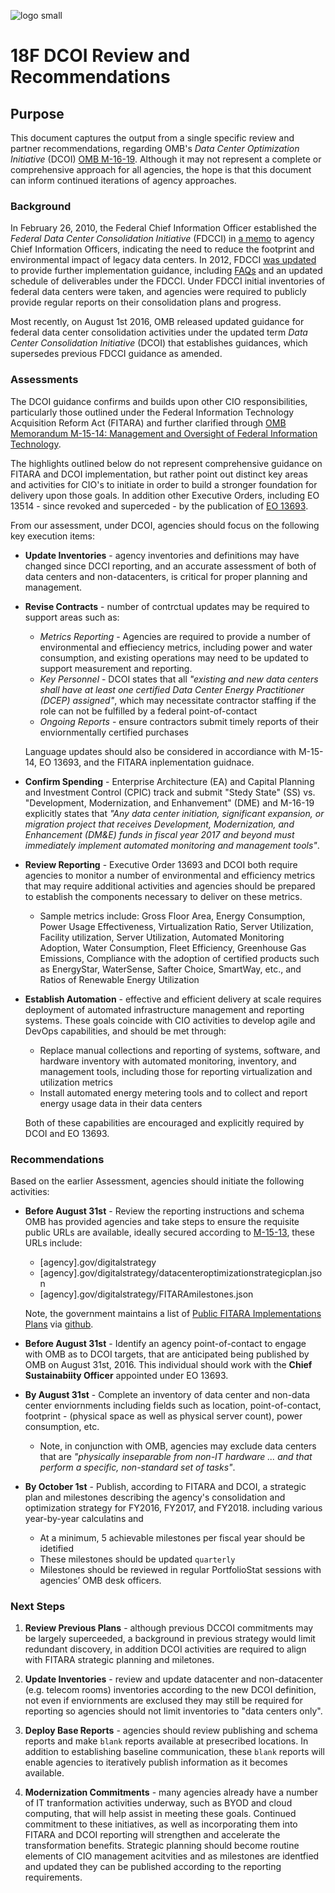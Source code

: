 ![logo small][logo-s]

# 18F DCOI Review and Recommendations 

## Purpose
This document captures the output from a single specific review and partner recommendations, regarding OMB's *Data Center Optimization Initiative* (DCOI) [OMB M-16-19](https://www.whitehouse.gov/sites/default/files/omb/memoranda/2016/m_16_19_1.pdf). Although it may not represent a complete or comprehensive approach for all agencies, the hope is that this document can inform continued iterations of agency approaches.

### Background

In February 26, 2010, the Federal Chief Information Officer established the *Federal Data Center Consolidation Initiative* (FDCCI) in [a memo](https://www.whitehouse.gov/sites/default/files/omb/assets/egov_docs/federal_data_center_consolidation_initiative_02-26-2010.pdf) to agency Chief Information Officers, indicating the need to reduce the footprint and environmental impact of legacy data centers. In 2012, FDCCI [was updated](https://www.whitehouse.gov/sites/default/files/omb/assets/egov_docs/cio_memo_fdcci_deliverables_van_roekel_3-19-12.pdf) to provide further implementation guidance, including [FAQs](https://cio.gov/wp-content/uploads/downloads/2012/09/FAQ-May-2012-Update-V1.pdf) and an updated schedule of deliverables under the FDCCI. Under FDCCI initial inventories of federal data centers were taken, and agencies were required to publicly provide regular reports on their consolidation plans and progress. 

Most recently, on August 1st 2016, OMB released updated guidance for federal data center consolidation activities under the updated term *Data Center Consolidation Initiative* (DCOI) that establishes guidances, which supersedes previous FDCCI guidance as amended. 

### Assessments

The DCOI guidance confirms and builds upon other CIO responsibilities, particularly those outlined under the Federal Information Technology Acquisition Reform Act (FITARA) and further clarified through [OMB Memorandum M-15-14: Management and Oversight of Federal Information Technology](https://management.cio.gov/implementation/#OMB-Memorandum-M-15-14).

The highlights outlined below do not represent comprehensive guidance on FITARA and DCOI implementation, but rather point out distinct key areas and activities for CIO's to initiate in order to build a stronger foundation for delivery upon those goals. In addition other Executive Orders, including EO 13514 - since revoked and superceded - by the publication of [EO 13693](https://www.fedcenter.gov/programs/eo13693/).

From our assessment, under DCOI, agencies should focus on the following key execution items:

* **Update Inventories** - agency inventories and definitions may have changed since DCCI reporting, and an accurate assessment of both of data centers and non-datacenters, is critical for proper planning and management.

* **Revise Contracts** - number of contrctual updates may be required to support areas such as:
    * *Metrics Reporting* - Agencies are required to provide a number of environmental and effieciency metrics, including power and water consumption, and existing operations may need to be updated to support measurement and reporting. 
    * *Key Personnel* - DCOI states that all *"existing and new data centers shall have at least one certified Data Center Energy Practitioner (DCEP) assigned"*, which may necessitate contractor staffing if the role can not be fulfilled by a federal point-of-contact
    * *Ongoing Reports* - ensure contractors submit timely reports of their enviornmentally certified purchases

    Language updates should also be considered in accordiance with M-15-14, EO 13693, and the FITARA inplementation guidnace.

* **Confirm Spending** - Enterprise Architecture (EA) and Capital Planning and Investment Control (CPIC) track and submit "Stedy State" (SS) vs. "Development, Modernization, and Enhanvement" (DME) and M-16-19 explicitly states that *"Any data center initiation, significant expansion, or migration project that receives Development, Modernization, and Enhancement (DM&E) funds in fiscal year 2017 and beyond must immediately implement automated monitoring and management tools"*.
 
* **Review Reporting** - Executive Order 13693 and DCOI both require agencies to monitor a number of environmental and efficiency metrics that may require additional activities and agencies should be prepared to establish the components necessary to deliver on these metrics.
    - Sample metrics include: Gross Floor Area, Energy Consumption, Power Usage Effectiveness, Virtualization Ratio, Server Utilization, Facility utilization, Server Utilization, Automated Monitoring Adoption, Water Consumption, Fleet Efficiency, Greenhouse Gas Emissions, Compliance with the adoption of certified products such as EnergyStar, WaterSense, Safter Choice, SmartWay, etc., and Ratios of Renewable Energy Utilization

* **Establish Automation** - effective and efficient delivery at scale requires deployment of automated infrastructure management and reporting systems. These goals coincide with CIO activities to develop agile and DevOps capabilities, and should be met through:
    - Replace manual collections and reporting of systems, software, and hardware inventory with automated monitoring, inventory, and management tools, including those for reporting virtualization and utilization metrics
    - Install automated energy metering tools and to collect and report energy usage data in their data centers

    Both of these capabilities are encouraged and explicitly required by DCOI and EO 13693.


### Recommendations

Based on the earlier Assessment, agencies should initiate the following activities:
* **Before August 31st** - Review the reporting instructions and schema OMB has provided agencies and take steps to ensure the requisite public URLs are available, ideally secured according to [M-15-13](https://www.whitehouse.gov/sites/default/files/omb/memoranda/2015/m-15-13.pdf), these URLs include:
    -  \[agency\].gov/digitalstrategy
    -  \[agency\].gov/digitalstrategy/datacenteroptimizationstrategicplan.json
    -  \[agency\].gov/digitalstrategy/FITARAmilestones.json

    Note, the government maintains a list of [Public FITARA Implementations Plans](https://github.com/WhiteHouse/CIOmanagement/blob/gh-pages/pages/plans.md) via [github](https://github.com/).

* **Before August 31st** - Identify an agency point-of-contact to engage with OMB as to DCOI targets, that are anticipated being published by OMB on August 31st, 2016. This individual should work with the **Chief Sustainabiity Officer** appointed under EO 13693.

* **By August 31st** - Complete an inventory of data center and non-data center enviornments including fields such as location, point-of-contact, footprint - (physical space as well as physical server count), power consumption, etc.
    - Note, in conjunction with OMB, agencies may exclude data centers that are *"physically inseparable from non-IT hardware ... and that perform a specific, non-standard set of tasks"*.

* **By October 1st** - Publish, according to FITARA and DCOI, a strategic plan and milestones describing the agency's consolidation and optimization strategy for FY2016, FY2017, and FY2018. including various year-by-year calculatins and 
    - At a minimum, 5 achievable milestones per fiscal year should be idetified
    - These milestones should be updated `quarterly`
    - Milestones should be reviewed in regular PortfolioStat sessions with agencies’ OMB desk officers.

### Next Steps

1. **Review Previous Plans** - although previous DCCOI commitments may be largely superceeded, a background in previous strategy would limit redundant discovery, in addition DCOI activities are required to align with FITARA strategic planning and miletones.

2. **Update Inventories** - review and update datacenter and non-datacenter (e.g. telecom rooms) inventories according to the new DCOI definition, not even if enviornments are exclused they may still be required for reporting so agencies should not limit inventories to "data centers only".

3. **Deploy Base Reports** - agencies should review publishing and schema reports and make `blank` reports available at presecribed locations. In addition to establishing baseline communication, these `blank` reports will enable agencies to iteratively publish information as it becomes available.

4. **Modernization Commitments** - many agencies already have a number of IT tranformation activities underway, such as BYOD and cloud computing, that will help assist in meeting these goals. Continued commitment to these initiatives, as well as incorporating them into FITARA and DCOI reporting will strengthen and accelerate the transformation benefits. Strategic planning should become routine elements of CIO management acitvities and as milestones are identfied and updated they can be published according to the reporting requirements.

[logo-s]: https://18f.gsa.gov/assets/images/18F-Logo-S.png
